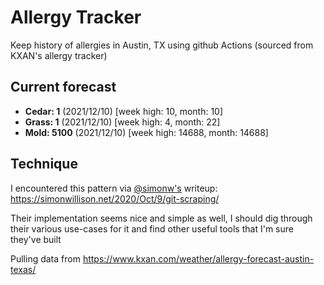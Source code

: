 # Allergy Tracker

Keep history of allergies in Austin, TX using github Actions (sourced from KXAN's allergy tracker)

## Current forecast
<!-- INJECT FORECAST -->
- **Cedar: 1** (2021/12/10)  [week high: 10, month: 10]
- **Grass: 1** (2021/12/10)  [week high: 4, month: 22]
- **Mold: 5100** (2021/12/10)  [week high: 14688, month: 14688]
<!-- END INJECT FORECAST -->

## Technique

I encountered this pattern via [@simonw's](https://github.com/simonw) writeup: https://simonwillison.net/2020/Oct/9/git-scraping/

Their implementation seems nice and simple as well, I should dig through their various use-cases for it and find other useful tools that I'm sure they've built

Pulling data from https://www.kxan.com/weather/allergy-forecast-austin-texas/
